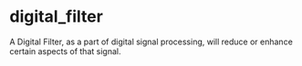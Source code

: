 # digital_filter
A Digital Filter, as a part of digital signal processing, will reduce or enhance certain aspects of that signal.
